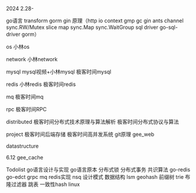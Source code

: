 2024 2.28-

go语言 
transform gorm gin 原理（http io context gmp gc gin ants channel sync.RW/Mutex slice map sync.Map sync.WaitGroup
sql driver go-sql-driver gorm）

os 
小林os

network 
小林network

mysql 
mysql视频+小林mysql 极客时间mysql

redis 
小林redis 极客时间redis

mq 
极客时间mq

rpc 
极客时间RPC

distributed 
极客时间分布式技术原理与算法解析 极客时间分布式协议与算法

project 
极客时间后端存储 极客时间高并发系统 git原理 gee_web

datastructure


6.12 gee_cache


Todolist
go语言设计与实现
go语言原本
分布式锁
分布式事务 
共识算法
go-redis
go-edct
grpc
mq redis实现 nsq
设计模式
数据结构 lsm geohash 前缀树 trie 布隆过滤器 跳表 一致性hash
linux